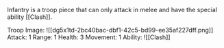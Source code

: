Infantry is a troop piece that can only attack in melee and have the special ability [[Clash]].

Troop Image:
![[dg5x1td-2bc40bac-dbf1-42c5-bd99-ee35af227dff.png]]
Attack: 1
Range: 1
Health: 3
Movement: 1
Ability: ![[Clash]]